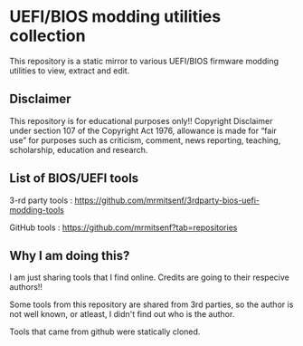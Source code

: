 
# UEFI/BIOS modding utilities collection

This repository is a static mirror to various UEFI/BIOS firmware modding utilities to view, extract and edit.


## Disclaimer

This repository is for educational purposes only!! Copyright Disclaimer under section 107 of the Copyright Act 1976, allowance is made for “fair use” for purposes such as criticism, comment, news reporting, teaching, scholarship, education and research.

## List of BIOS/UEFI tools

3-rd party  tools : https://github.com/mrmitsenf/3rdparty-bios-uefi-modding-tools

GitHub      tools : https://github.com/mrmitsenf?tab=repositories

## Why I am doing this?

I am just sharing tools that I find online. Credits are going to their respecive authors!!

Some tools from this repository are shared from 3rd parties, so the author is not well known, or atleast, I didn't find out who is the author.

Tools that came from github were statically cloned.

